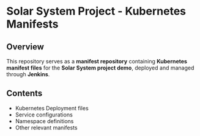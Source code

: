 # Solar System Project - Kubernetes Manifests

## Overview

This repository serves as a **manifest repository** containing **Kubernetes manifest files** for the **Solar System project demo**, deployed and managed through **Jenkins**.

## Contents

- Kubernetes Deployment files
- Service configurations
- Namespace definitions
- Other relevant manifests

